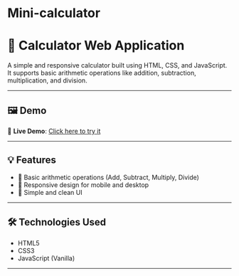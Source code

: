 # Mini-calculator
# 🧮 Calculator Web Application

A simple and responsive calculator built using HTML, CSS, and JavaScript. It supports basic arithmetic operations like addition, subtraction, multiplication, and division.

---

## 🖼️ Demo
  
🔗 **Live Demo**: [Click here to try it](https://your-live-link.netlify.app) 

---

## 💡 Features

- 🧠 Basic arithmetic operations (Add, Subtract, Multiply, Divide)
- 📱 Responsive design for mobile and desktop
- 🎨 Simple and clean UI

---

## 🛠️ Technologies Used

- HTML5
- CSS3
- JavaScript (Vanilla)

---
